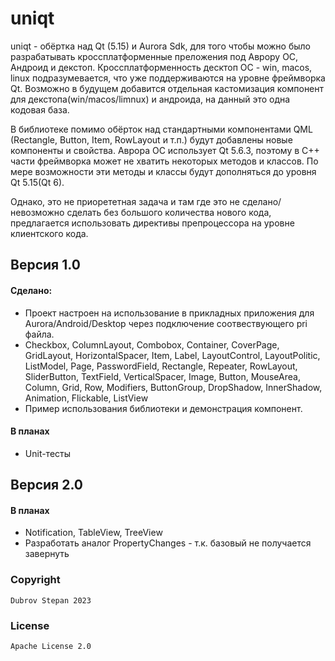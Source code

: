 # uniqt

uniqt - обёртка над Qt (5.15) и Aurora Sdk, для того чтобы можно было разрабатывать кроссплатформенные преложения под Аврору ОС, Андроид и декстоп. Кроссплатформенность десктоп ОС - win, macos, linux подразумевается, что уже поддерживаются на уровне фреймворка Qt. Возможно в будущем добавится отдельная кастомизация компонент для декстопа(win/macos/limnux) и андроида, на данный это одна кодовая база.

В библиотеке помимо обёрток над стандартными компонентами QML (Rectangle, Button, Item, RowLayout и т.п.) будут добавлены новые компоненты и свойства.
Аврора ОС использует Qt 5.6.3, поэтому в C++ части фреймворка может не хватить некоторых методов и классов. По мере возможности эти методы и классы будут дополняться до уровня Qt 5.15(Qt 6).

Однако, это не приорететная задача и там где это не сделано/невозможно сделать без большого количества нового кода, предлагается использовать директивы препроцессора на уровне клиентского кода.

## Версия 1.0
#### Сделано:
- Проект настроен на использование в прикладных приложения для Aurora/Android/Desktop через подключение соотвествующего pri файла.
- Checkbox, ColumnLayout, Combobox, Container, CoverPage, GridLayout, HorizontalSpacer, Item, Label, LayoutControl, LayoutPolitic, ListModel, Page, PasswordField, Rectangle, 
Repeater, RowLayout, SliderButton, TextField, VerticalSpacer, Image, Button, MouseArea, Column, Grid, Row, Modifiers, ButtonGroup, DropShadow, InnerShadow, Animation, Flickable, ListView
- Пример использования библиотеки и демонстрация компонент.

#### В планах
- Unit-тесты

## Версия 2.0
#### В планах
- Notification, TableView, TreeView
- Разработать аналог PropertyChanges - т.к. базовый не получается завернуть

### Copyright

```
Dubrov Stepan 2023
```

### License

```
Apache License 2.0
```
